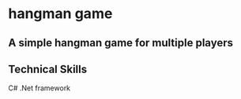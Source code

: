 # hangman game

## A simple hangman game for multiple players

## Technical Skills

C#
.Net framework
